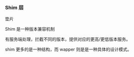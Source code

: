 ### Shim 层

垫片

Shim 是一种版本兼容机制

有服务端处理，拦截不同的版本，提供对应的更高/更低版本服务。

shim 更多的是一种结构，而 wapper 则是是一种具体的设计模式。
